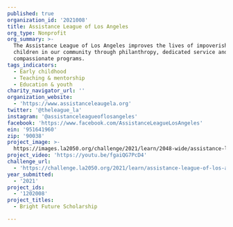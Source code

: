 ```yaml
---
published: true
organization_id: '2021008'
title: Assistance League of Los Angeles
org_type: Nonprofit
org_summary: >-
  The Assistance League of Los Angeles improves the lives of impoverished
  children in our community through philanthropy, dedicated service and
  compassionate programs.
tags_indicators:
  - Early childhood
  - Teaching & mentorship
  - Education & youth
charity_navigator_url: ''
organization_website:
  - 'https://www.assistanceleaugela.org'
twitter: '@theleague_la'
instagram: '@assistanceleagueoflosangeles'
facebook: 'https://www.facebook.com/AssistanceLeagueLosAngeles'
ein: '951641960'
zip: '90038'
project_image: >-
  https://images.la2050.org/challenge/2021/learn/2048-wide/assistance-league-of-los-angeles.jpg
project_video: 'https://youtu.be/fgaiQG7PcD4'
challenge_url:
  - 'https://challenge.la2050.org/2021/learn/assistance-league-of-los-angeles/'
year_submitted:
  - '2021'
project_ids:
  - '1202008'
project_titles:
  - Bright Future Scholarship

---
```

